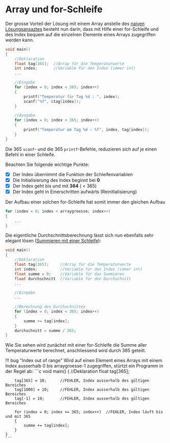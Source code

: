 # Array und for-Schleife

Der grosse Vorteil der Lösung mit einem Array anstelle des [naiven Lösungsansaztes](../8-10/#naiver-ansatz) besteht nun darin,
dass mit Hilfe einer for-Schleife und des Index bequem auf die einzelnen Elemente eines Arrays zugegriffen werden kann.


```c 
void main()
{
	//Deklaration
	float tag[365];  //Array für die Temperaturwerte
	int index;       //Variable für den Index (immer int)
	...

	//Eingabe
	for (index = 0; index < 365; index++)
	{
		printf("Temperatur für Tag %d : ", index);
		scanf("%f", &tag[index]);
	}

	//Ausgabe
	for (index = 0; index < 365; index++)
	{
		printf("Temperatur am Tag %d : %f", index, tag[index]);
	}
}
```

Die 365 ```scanf```- und die 365 ```printf```-Befehle, reduzieren sich auf je einen Befehl in einer Schleife.

Beachten Sie folgende wichtige Punkte:

- [x] Der Index übernimmt die Funktion der Schleifenvariablen
- [x] Die Initialisierung des Index beginnt bei **0**
- [x] Der Index geht bis und mit **364** ( < 365)
- [x] Der Index geht in Einerschritten aufwärts (Reinitialisierung)

Der Aufbau einer solchen for-Schleife hat somit immer den gleichen Aufbau
```c 
for (index = 0; index < arraygroesse; index++)
{
	...
}
```

Die eigentliche Durchschnittsberechnung lässt sich nun ebenfalls sehr elegant lösen ([Summieren mit einer Schleife](../6-40)):

```c 
void main()
{
	//Deklaration
	float tag[365];     //Array für die Temperaturwerte
	int index;          //Variable für den Index (immer int)
	float summe = 0;    //Variable für das Summieren
	float durchschnitt  //Variable für den Durchschnitt
	...

	//Eingabe
	...

	//Berechnung des Durchschnittes
	for (index = 0; index < 365; index++)
	{
		summe += tag[index];
	}
	durchschnitt = summe / 365;
}
```
Wie Sie sehen wird zunächst mit einer for-Schleife die Summe aller Temperaturwerte berechnet, anschliessend wird durch 365 geteilt.

!!! bug "Index out of range"
	Wird auf einen Element eines Arrays mit einem Index ausserhalb 0 bis arraygroesse-1 zugegriffen, stürtzt ein Programm in der Regel ab:
	```c
	void main()
	{
		//Deklaration
		float tag[365];     

		tag[365] = 10; 	    //FEHLER, Index ausserhalb des gültigen Bereiches
		tag[1000] = 10; 	//FEHLER, Index ausserhalb des gültigen Bereiches
		tag[-1] = 10;   	//FEHLER, Index ausserhalb des gültigen Bereiches
		
		for (index = 0; index <= 365; index++)  //FEHLER, Index läuft bis und mit 365
		{
			summe += tag[index];
		}	
	}
	```	